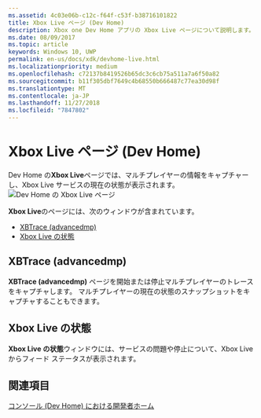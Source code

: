 ```yaml
---
ms.assetid: 4c03e06b-c12c-f64f-c53f-b38716101822
title: Xbox Live ページ (Dev Home)
description: Xbox one Dev Home アプリの Xbox Live ページについて説明します。
ms.date: 08/09/2017
ms.topic: article
keywords: Windows 10, UWP
permalink: en-us/docs/xdk/devhome-live.html
ms.localizationpriority: medium
ms.openlocfilehash: c72137b8419526b65dc3c6cb75a511a7a6f50a82
ms.sourcegitcommit: b11f305dbf7649c4b68550b666487c77ea30d98f
ms.translationtype: MT
ms.contentlocale: ja-JP
ms.lasthandoff: 11/27/2018
ms.locfileid: "7847802"
---
```

# <a name="xbox-live-page-dev-home"></a>Xbox Live ページ (Dev Home)
   
  
Dev Home の**Xbox Live**ページでは、マルチプレイヤーの情報をキャプチャーし、Xbox Live サービスの現在の状態が表示されます。   
 ![Dev Home の Xbox Live ページ](images/devhome_live.png)   
  
**Xbox Live**のページには、次のウィンドウが含まれています。   
 
   *  [XBTrace (advancedmp)](#ID4EPB)  
   *  [Xbox Live の状態](#ID4E3B)  

 
<a id="ID4EPB"></a>

   

## <a name="xbtrace-advancedmp"></a>XBTrace (advancedmp)  
   
  
**XBTrace (advancedmp)** ページを開始または停止マルチプレイヤーのトレースをキャプチャします。 マルチプレイヤーの現在の状態のスナップショットをキャプチャすることもできます。   
  
<a id="ID4E3B"></a>

   

## <a name="xbox-live-status"></a>Xbox Live の状態  
   
  
**Xbox Live の状態**ウィンドウには、サービスの問題や停止について、Xbox Live からフィード ステータスが表示されます。   
  
<a id="ID4EPC"></a>

   

## <a name="see-also"></a>関連項目  
 [コンソール (Dev Home) における開発者ホーム](dev-home.md)

  